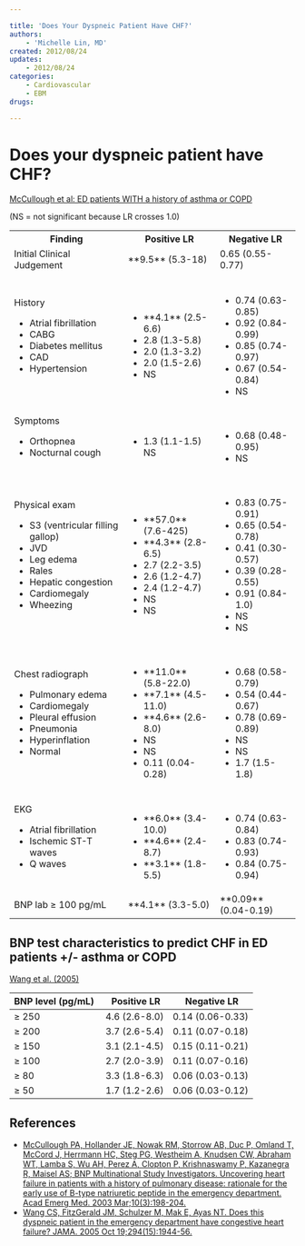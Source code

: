 ```yaml
---

title: 'Does Your Dyspneic Patient Have CHF?'
authors:
    - 'Michelle Lin, MD'
created: 2012/08/24
updates:
    - 2012/08/24
categories:
    - Cardiovascular
    - EBM
drugs: 

---
```



# Does your dyspneic patient have CHF?

[McCullough et al: ED patients WITH a history of asthma or COPD](https://www.ncbi.nlm.nih.gov/pubmed/?term=12615582)

(NS = not significant because LR crosses 1.0)

<table>
  <tr>
    <th>Finding</th>
    <th>Positive LR</th>
    <th>Negative LR</th>
  </tr>
  <tr>
    <td>Initial Clinical Judgement</td>
    <td>**9.5** (5.3-18)</td>
    <td>0.65 (0.55-0.77)</td>
  </tr>
  <tr>
    <td>
      History
      <ul>
        <li>Atrial fibrillation </li>
        <li>CABG</li>
        <li>Diabetes mellitus</li>
        <li>CAD</li>
        <li>Hypertension</li>
      </ul>
    </td>
    <td>
      <br>
      <ul>
        <li>**4.1** (2.5-6.6)</li>
        <li>2.8 (1.3-5.8)</li>
        <li>2.0 (1.3-3.2)</li>
        <li>2.0 (1.5-2.6)</li>
        <li>NS</li>
      </ul>
    </td>
    <td>
      <br>
      <ul>
        <li>0.74 (0.63-0.85)</li>
        <li>0.92 (0.84-0.99)</li>
        <li>0.85 (0.74-0.97)</li>
        <li>0.67 (0.54-0.84)</li>
        <li>NS</li>
      </ul>
    </td>
  </tr>
  <tr>
    <td>
      Symptoms
      <ul>
        <li>Orthopnea</li>
        <li>Nocturnal cough</li>
        </ul>
    </td>
    <td>
      <br>
      <ul>
        <li>1.3 (1.1-1.5)</li>
        </li>NS</li>
      </ul>
    </td>
    <td>
      <br>
      <ul>
        <li>0.68 (0.48-0.95)</li>
        <li>NS</li>
      </ul>
    </td>
  </tr>
  <tr>
    <td>
      Physical exam
      <ul>                    
       <li>S3 (ventricular filling gallop)</li>
       <li>JVD</li>
       <li>Leg edema</li>
       <li>Rales</li>
       <li>Hepatic congestion</li>
       <li>Cardiomegaly</li>
       <li>Wheezing</li>
      </ul>
    </td>
    <td>
      <br>
      <ul>
        <li>**57.0** (7.6-425)</li>
        <li>**4.3** (2.8-6.5)</li>
        <li>2.7 (2.2-3.5)</li>
        <li>2.6 (1.2-4.7)</li>
        <li>2.4 (1.2-4.7)</li>
        <li>NS</li>
        <li>NS</li>
    </td>
    <td>
      <br>
      <ul>
        <li>0.83 (0.75-0.91)</li>
        <li>0.65 (0.54-0.78)</li>
        <li>0.41 (0.30-0.57)</li>
        <li>0.39 (0.28-0.55)</li>
        <li>0.91 (0.84-1.0)</li>
        <li>NS</li>
        <li>NS</li>
      </ul>
    </td>
  </tr>
    <td>
      Chest radiograph
      <ul>
       <li>Pulmonary edema</li>
       <li>Cardiomegaly</li>
       <li>Pleural effusion</li>
       <li>Pneumonia</li>
       <li>Hyperinflation</li>
       <li>Normal</li>
      </ul>
    </td>
    <td>
      <br>
      <ul>
        <li>**11.0** (5.8-22.0)</li>
        <li>**7.1** (4.5-11.0)</li>
        <li>**4.6** (2.6-8.0)</li>
        <li>NS</li>
        <li>NS</li>
        <li>0.11 (0.04-0.28)</li>
      </ul>
    </td>
    <td>
      <br>
      <ul>
        <li>0.68 (0.58-0.79)</li>
        <li>0.54 (0.44-0.67)</li>
        <li>0.78 (0.69-0.89)</li>
        <li>NS</li>
        <li>NS</li>
        <li>1.7 (1.5-1.8)</li>
      </ul>
    </td>
  </tr>
  <tr>
    <td>
      EKG
      <ul>                               
        <li>Atrial fibrillation</li>
        <li>Ischemic ST-T waves</li>
        <li>Q waves</li>
       </ul>
     </td>
     <td>
      <br>
      <ul>
        <li>**6.0** (3.4-10.0)</li>
        <li>**4.6** (2.4-8.7)</li>
        <li>**3.1** (1.8-5.5)</li>
      </ul>
    </td>
    <td>
      <br>
      <ul>
        <li>0.74 (0.63-0.84)</li>
        <li>0.83 (0.74-0.93)</li>
        <li>0.84 (0.75-0.94)</li>
      </ul>
    </td>
  </tr>
  <tr>
    <td>BNP lab ≥ 100 pg/mL </td>
    <td>**4.1** (3.3-5.0)</td>
    <td>**0.09** (0.04-0.19)</td>
  </tr>
</table>

## BNP test characteristics to predict CHF in ED patients +/- asthma or COPD 

[Wang et al. (2005)](https://www.ncbi.nlm.nih.gov/pubmed/?term=16234501)

| BNP level (pg/mL)  |  Positive LR  |  Negative LR     |
|--------------------|---------------|------------------|
| ≥ 250              | 4.6 (2.6-8.0) | 0.14 (0.06-0.33) |
| ≥ 200              | 3.7 (2.6-5.4) | 0.11 (0.07-0.18) |
| ≥ 150              | 3.1 (2.1-4.5) | 0.15 (0.11-0.21) |
| ≥ 100              | 2.7 (2.0-3.9) | 0.11 (0.07-0.16) |
| ≥ 80               | 3.3 (1.8-6.3) | 0.06 (0.03-0.13) |
| ≥ 50               | 1.7 (1.2-2.6) | 0.06 (0.03-0.12) |

## References

-   [McCullough PA, Hollander JE, Nowak RM, Storrow AB, Duc P, Omland T, McCord J, Herrmann HC, Steg PG, Westheim A, Knudsen CW, Abraham WT, Lamba S, Wu AH, Perez A, Clopton P, Krishnaswamy P, Kazanegra R, Maisel AS; BNP Multinational Study Investigators. Uncovering heart failure in patients with a history of pulmonary disease: rationale for the early use of B-type natriuretic peptide in the emergency department. Acad Emerg Med. 2003 Mar;10(3):198-204.](https://www.ncbi.nlm.nih.gov/pubmed/?term=12615582)
-   [Wang CS, FitzGerald JM, Schulzer M, Mak E, Ayas NT. Does this dyspneic patient in the emergency department have congestive heart failure? JAMA. 2005 Oct 19;294(15):1944-56.](https://www.ncbi.nlm.nih.gov/pubmed/?term=16234501)
